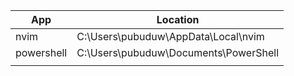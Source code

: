 
| App        | Location                              |
| ---------- | ------------------------------------- |
| nvim       | C:\Users\pubuduw\AppData\Local\nvim   |
| powershell | C:\Users\pubuduw\Documents\PowerShell |
|            |                                       |
